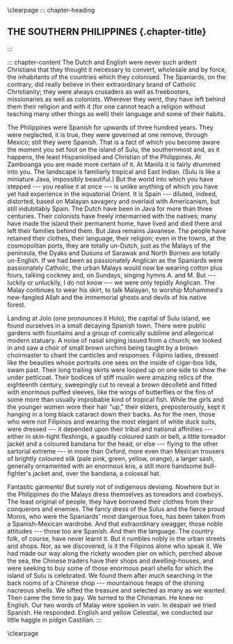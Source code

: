 \clearpage
::: chapter-heading
## THE SOUTHERN PHILIPPINES {.chapter-title}
:::

::: chapter-content
The Dutch and English were never such ardent Christians that they
thought it necessary to convert, wholesale and by force, the inhabitants
of the countries which they colonised. The Spaniards, on the contrary,
did really believe in their extraordinary brand of Catholic
Christianity; they were always crusaders as well as freebooters,
missionaries as well as colonists. Wherever they went, they have left
behind them their religion and with it (for one cannot teach a religion
without teaching many other things as well) their language and some of
their habits.

The Philippines were Spanish for upwards of three hundred years. They
were neglected, it is true, they were governed at one remove, through
Mexico; still they were Spanish. That is a fact of which you become
aware the moment you set foot on the island of Sulu, the southernmost
and, as it happens, the least Hispaniolised and Christian of the
Philippines. At Zamboanga you are made more certain of it. At Manila it
is fairly drummed into you. The landscape is familiarly tropical and
East Indian. (Sulu is like a miniature Java, impossibly beautiful.) But
the world into which you have stepped --- you realise it at once --- is
unlike anything of which you have yet had experience in the equatorial
Orient. It is Spain --- diluted, indeed, distorted, based on Malayan
savagery and overlaid with Americanism, but still indubitably Spain. The
Dutch have been in Java for more than three centuries. Their colonists
have freely intermarried with the natives; many have made the island
their permanent home, have lived and died there and left their families
behind them. But Java remains Javanese. The people have retained their
clothes, their language, their religion; even in the towns, at the
cosmopolitan ports, they are totally un-Dutch, just as the Malays of the
peninsula, the Dyaks and Dusuns of Sarawak and North Borneo are totally
un-English. If we had been as passionately Anglican as the Spaniards
were passionately Catholic, the urban Malays would now be wearing cotton
plus fours, talking cockney and, on Sundays, singing hymns A. and M.
But --- luckily or unluckily, I do not know --- we were only tepidly
Anglican. The Malay continues to wear his skirt, to talk Malayan, to
worship Mohammed's new-fangled Allah and the immemorial ghosts and
devils of his native forest.

Landing at Jolo (one pronounces it Holo), the capital of Sulu island, we
found ourselves in a small decaying Spanish town. There were public
gardens with fountains and a group of comically sublime and allegorical
modern statuary. A noise of nasal singing issued from a church; we
looked in and saw a choir of small brown urchins being taught by a brown
choirmaster to chant the canticles and responses. Filipino ladies,
dressed like the beauties whose portraits one sees on the inside of
cigar-box lids, swam past. Their long trailing skirts were looped up on
one side to show the under petticoat. Their bodices of stiff muslin were
amazing relics of the eighteenth century, sweepingly cut to reveal a
brown décolleté and fitted with enormous puffed sleeves, like the wings
of butterflies or the fins of some more than usually improbable kind of
tropical fish. While the girls and the younger women wore their hair
"up," their elders, preposterously, kept it hanging in a long black
cataract down their backs. As for the men, those who were not Filipinos
and wearing the most elegant of white duck suits, were dressed --- it
depended upon their tribal and national affinities --- either in
skin-tight fleshings, a gaudily coloured sash or belt, a little toreador
jacket and a coloured bandana for the head, or else --- flying to the
other sartorial extreme --- in more than Oxford, more even than Mexican
trousers of brightly coloured silk (pale pink, green, yellow, orange), a
larger sash, generally ornamented with an enormous kris, a still more
handsome bull-fighter's jacket and, over the bandana, a colossal hat.

Fantastic garments! But surely not of indigenous devising. Nowhere but
in the Philippines do the Malays dress themselves as toreadors and
cowboys. The least original of people, they have borrowed their clothes
from their conquerors and enemies. The fancy dress of the Sulus and the
fierce proud Moros, who were the Spaniards' most dangerous foes, has
been taken from a Spanish-Mexican wardrobe. And that extraordinary
swagger, those noble attitudes --- those too are Spanish. And then the
language. The country folk, of course, have never learnt it. But it
rumbles nobly in the urban streets and shops. Nor, as we discovered, is
it the Filipinos alone who speak it. We had made our way along the
rickety wooden pier on which, perched above the sea, the Chinese traders
have their shops and dwelling-houses, and were seeking to buy some of
those enormous pearl shells for which the island of Sulu is celebrated.
We found them after much searching in the back rooms of a Chinese
shop --- mountainous heaps of the shining nacreous shells. We sifted the
treasure and selected as many as we wanted. Then came the time to pay.
We turned to the Chinaman. He knew no English. Our two words of Malay
were spoken in vain. In despair we tried Spanish. He responded. English
and yellow Celestial, we conducted our little haggle in pidgin
Castilian.
:::


\clearpage
